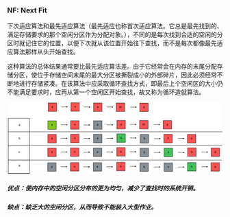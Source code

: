 ### NF: Next Fit

下次适应算法和最先适应算法（最先适应也称首次适应算法。它总是最先找到的、满足存储要求的那个空闲分区作为分配对象。），不同的是每次找到合适的空闲的分区时就记住它的位置，以便下次就从该位置开始往下查找，而不是每次都像最先适应算法那样从头开始查找。

这种算法的总体结果通常要比最先适应算法差。由于它经常会在内存的末尾分配存储分区，使位于存储空间末尾的最大分区被撕裂成小的外部碎片，因此必须经常不断地进行存储紧凑。在该算法中应采取循环查找方式，即最后上个空闲区的大小仍不能满足要求时，应再从第一个空闲区开始查找，故又称为循环造就算法。

![](./imgs/NF.png)

##### 优点：使内存中的空闲分区分布的更为均匀，减少了查找时的系统开销。

##### 缺点：缺乏大的空闲分区，从而导致不能装入大型作业。
